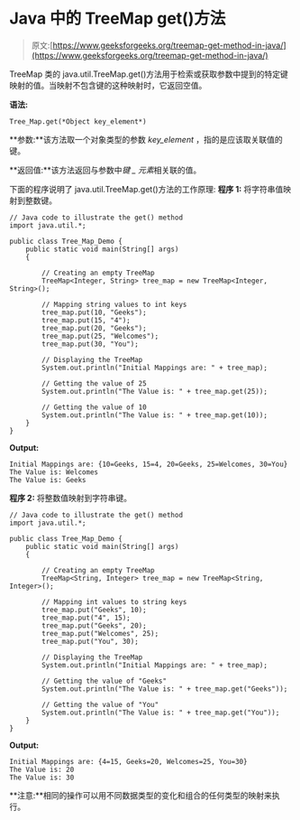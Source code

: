 # Java 中的 TreeMap get()方法

> 原文:[https://www.geeksforgeeks.org/treemap-get-method-in-java/](https://www.geeksforgeeks.org/treemap-get-method-in-java/)

TreeMap 类的 java.util.TreeMap.get()方法用于检索或获取参数中提到的特定键映射的值。当映射不包含键的这种映射时，它返回空值。

**语法:**

```
Tree_Map.get(*Object key_element*)
```

**参数:**该方法取一个对象类型的参数 *key_element* ，指的是应该取关联值的键。

**返回值:**该方法返回与参数中*键 _ 元素*相关联的值。

下面的程序说明了 java.util.TreeMap.get()方法的工作原理:
**程序 1:** 将字符串值映射到整数键。

```
// Java code to illustrate the get() method
import java.util.*;

public class Tree_Map_Demo {
    public static void main(String[] args)
    {

        // Creating an empty TreeMap
        TreeMap<Integer, String> tree_map = new TreeMap<Integer, String>();

        // Mapping string values to int keys
        tree_map.put(10, "Geeks");
        tree_map.put(15, "4");
        tree_map.put(20, "Geeks");
        tree_map.put(25, "Welcomes");
        tree_map.put(30, "You");

        // Displaying the TreeMap
        System.out.println("Initial Mappings are: " + tree_map);

        // Getting the value of 25
        System.out.println("The Value is: " + tree_map.get(25));

        // Getting the value of 10
        System.out.println("The Value is: " + tree_map.get(10));
    }
}
```

**Output:**

```
Initial Mappings are: {10=Geeks, 15=4, 20=Geeks, 25=Welcomes, 30=You}
The Value is: Welcomes
The Value is: Geeks

```

**程序 2:** 将整数值映射到字符串键。

```
// Java code to illustrate the get() method
import java.util.*;

public class Tree_Map_Demo {
    public static void main(String[] args)
    {

        // Creating an empty TreeMap
        TreeMap<String, Integer> tree_map = new TreeMap<String, Integer>();

        // Mapping int values to string keys
        tree_map.put("Geeks", 10);
        tree_map.put("4", 15);
        tree_map.put("Geeks", 20);
        tree_map.put("Welcomes", 25);
        tree_map.put("You", 30);

        // Displaying the TreeMap
        System.out.println("Initial Mappings are: " + tree_map);

        // Getting the value of "Geeks"
        System.out.println("The Value is: " + tree_map.get("Geeks"));

        // Getting the value of "You"
        System.out.println("The Value is: " + tree_map.get("You"));
    }
}
```

**Output:**

```
Initial Mappings are: {4=15, Geeks=20, Welcomes=25, You=30}
The Value is: 20
The Value is: 30

```

**注意:**相同的操作可以用不同数据类型的变化和组合的任何类型的映射来执行。